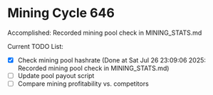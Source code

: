 # Mining Cycle 646

Accomplished: Recorded mining pool check in MINING_STATS.md

Current TODO List:

- [x] Check mining pool hashrate  (Done at Sat Jul 26 23:09:06 2025: Recorded mining pool check in MINING_STATS.md)
- [ ] Update pool payout script
- [ ] Compare mining profitability vs. competitors